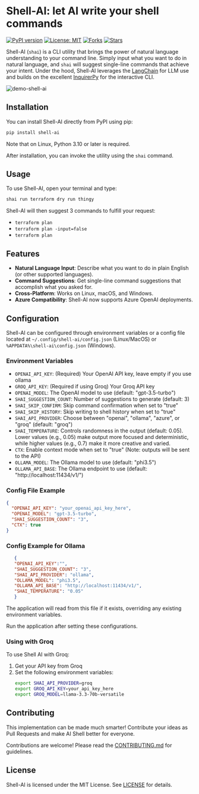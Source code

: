 # Shell-AI: let AI write your shell commands

[![PyPI version](https://badge.fury.io/py/shell-ai.svg)](https://pypi.org/project/shell-ai/)
[![License: MIT](https://img.shields.io/badge/License-MIT-yellow.svg)](https://opensource.org/licenses/MIT)
[![Forks](https://img.shields.io/github/forks/ricklamers/shell-ai)](https://github.com/ricklamers/shell-ai/network)
[![Stars](https://img.shields.io/github/stars/ricklamers/shell-ai)](https://github.com/ricklamers/shell-ai/stargazers)


Shell-AI (`shai`) is a CLI utility that brings the power of natural language understanding to your command line. Simply input what you want to do in natural language, and `shai` will suggest single-line commands that achieve your intent. Under the hood, Shell-AI leverages the [LangChain](https://github.com/langchain-ai/langchain) for LLM use and builds on the excellent [InquirerPy](https://github.com/kazhala/InquirerPy) for the interactive CLI.

![demo-shell-ai](https://github.com/ricklamers/shell-ai/assets/1309307/b4057165-5c23-46d4-b68e-00915b738dc3)

## Installation

You can install Shell-AI directly from PyPI using pip:

```bash
pip install shell-ai
```

Note that on Linux, Python 3.10 or later is required.

After installation, you can invoke the utility using the `shai` command.

## Usage

To use Shell-AI, open your terminal and type:

```bash
shai run terraform dry run thingy
```

Shell-AI will then suggest 3 commands to fulfill your request:
- `terraform plan`
- `terraform plan -input=false`
- `terraform plan`

## Features

- **Natural Language Input**: Describe what you want to do in plain English (or other supported languages).
- **Command Suggestions**: Get single-line command suggestions that accomplish what you asked for.
- **Cross-Platform**: Works on Linux, macOS, and Windows.
- **Azure Compatibility**: Shell-AI now supports Azure OpenAI deployments.

## Configuration

Shell-AI can be configured through environment variables or a config file located at `~/.config/shell-ai/config.json` (Linux/MacOS) or `%APPDATA%\shell-ai\config.json` (Windows).

### Environment Variables

- `OPENAI_API_KEY`: (Required) Your OpenAI API key, leave empty if you use ollama
- `GROQ_API_KEY`: (Required if using Groq) Your Groq API key
- `OPENAI_MODEL`: The OpenAI model to use (default: "gpt-3.5-turbo")
- `SHAI_SUGGESTION_COUNT`: Number of suggestions to generate (default: 3)
- `SHAI_SKIP_CONFIRM`: Skip command confirmation when set to "true"
- `SHAI_SKIP_HISTORY`: Skip writing to shell history when set to "true"
- `SHAI_API_PROVIDER`: Choose between "openai", "ollama", "azure", or "groq" (default: "groq")
- `SHAI_TEMPERATURE`: Controls randomness in the output (default: 0.05). Lower values (e.g., 0.05) make output more focused and deterministic, while higher values (e.g., 0.7) make it more creative and varied.
- `CTX`: Enable context mode when set to "true" (Note: outputs will be sent to the API)
- `OLLAMA_MODEL`: The Ollama model to use (default: "phi3.5")
- `OLLAMA_API_BASE`: The Ollama endpoint to use (default: "http://localhost:11434/v1/")

### Config File Example

```json
{
  "OPENAI_API_KEY": "your_openai_api_key_here",
  "OPENAI_MODEL": "gpt-3.5-turbo",
  "SHAI_SUGGESTION_COUNT": "3",
  "CTX": true
}
```


### Config Example for Ollama
```json
   {
   "OPENAI_API_KEY":"",
   "SHAI_SUGGESTION_COUNT": "3",
   "SHAI_API_PROVIDER": "ollama",
   "OLLAMA_MODEL": "phi3.5",
   "OLLAMA_API_BASE": "http://localhost:11434/v1/",
   "SHAI_TEMPERATURE": "0.05"
   }
```
The application will read from this file if it exists, overriding any existing environment variables.

Run the application after setting these configurations.

### Using with Groq

To use Shell AI with Groq:

1. Get your API key from Groq
2. Set the following environment variables:
   ```bash
   export SHAI_API_PROVIDER=groq
   export GROQ_API_KEY=your_api_key_here
   export GROQ_MODEL=llama-3.3-70b-versatile
   ```

## Contributing

This implementation can be made much smarter! Contribute your ideas as Pull Requests and make AI Shell better for everyone.

Contributions are welcome! Please read the [CONTRIBUTING.md](CONTRIBUTING.md) for guidelines.

## License

Shell-AI is licensed under the MIT License. See [LICENSE](LICENSE) for details.
